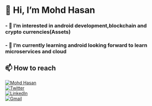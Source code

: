 #  👋 Hi, I’m Mohd Hasan
### - 👀 I’m interested in android development,blockchain and crypto currencies(Assets)
### - 🌱 I’m currently learning android looking forward to learn microservices and cloud
<!-- CONTACT -->
## 📫 How to reach

[![Mohd Hasan][Telegram]][Telegram-url]
<br>
[![Twitter][Twitter]][Twitter-url]
<br>
[![LinkedIn][linkedin-shield]][linkedin-url]
<br>
[![Gmail][Gmail]][Gmail-url]


<!-- MARKDOWN LINKS & IMAGES -->
[Twitter]:https://img.shields.io/badge/Twitter-%231DA1F2.svg?style=for-the-badge&logo=Twitter&logoColor=white
[Twitter-url]:https://twitter.com/h1asan
[Telegram]:https://img.shields.io/badge/Telegram-2CA5E0?style=for-the-badge&logo=telegram&logoColor=white
[Telegram-url]:https://t.me/mohdhasan351
[linkedin-shield]: https://img.shields.io/badge/-LinkedIn-black.svg?style=for-the-badge&logo=linkedin&colorB=555
[linkedin-url]: https://www.linkedin.com/in/mohdhasan351/
[Gmail]:https://img.shields.io/badge/Gmail-D14836?style=for-the-badge&logo=gmail&logoColor=white
[Gmail-url]:mohdhasan351@gmail.com

<!---
mohdhasan351/mohdhasan351 is a ✨ special ✨ repository because its `README.md` (this file) appears on your GitHub profile.
You can click the Preview link to take a look at your changes.
--->
